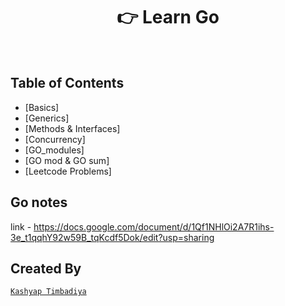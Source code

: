 
<h1 align="center"> 👉 Learn Go</h1> <br>

<!-- START doctoc generated TOC please keep comment here to allow auto update -->
<!-- DON'T EDIT THIS SECTION, INSTEAD RE-RUN doctoc TO UPDATE -->
## Table of Contents

- [Basics]
- [Generics]
- [Methods & Interfaces]
- [Concurrency]
- [GO_modules]
- [GO mod & GO sum]
- [Leetcode Problems]

## Go notes

link - https://docs.google.com/document/d/1Qf1NHlOi2A7R1ihs-3e_t1qqhY92w59B_tqKcdf5Dok/edit?usp=sharing

## Created By 
[`Kashyap Timbadiya`](https://github.com/kr-kashyaptimbadiya)
